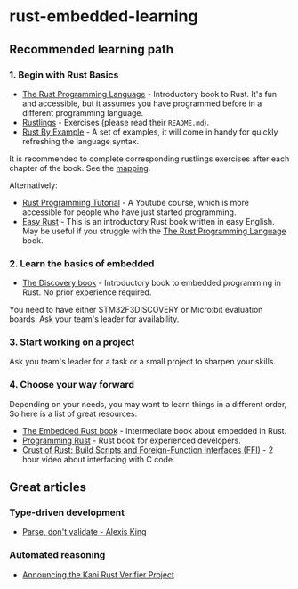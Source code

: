 # rust-embedded-learning

## Recommended learning path
### 1. Begin with Rust Basics
* [The Rust Programming Language](https://doc.rust-lang.org/book/) - Introductory book to Rust. It's fun and accessible, but it assumes you have programmed before in a different programming language.
* [Rustlings](https://github.com/rust-lang/rustlings) - Exercises (please read their `README.md`).
* [Rust By Example](https://doc.rust-lang.org/rust-by-example/) - A set of examples, it will come in handy for quickly refreshing the language syntax.

It is recommended to complete corresponding rustlings exercises after each chapter of the book. See the [mapping](https://github.com/rust-lang/rustlings/tree/main/exercises#exercise-to-book-chapter-mapping).

Alternatively:
* [Rust Programming Tutorial](https://youtu.be/T_KrYLW4jw8) - A Youtube course, which is more accessible for people who have just started programming.
* [Easy Rust](https://dhghomon.github.io/easy_rust/Chapter_1.html) - This is an introductory Rust book written in easy English. May be useful if you struggle with the [The Rust Programming Language](https://doc.rust-lang.org/book/) book.

### 2. Learn the basics of embedded
* [The Discovery book](https://docs.rust-embedded.org/discovery/f3discovery/02-requirements/index.html) - Introductory book to embedded programming in Rust. No prior experience required.

You need to have either STM32F3DISCOVERY or Micro:bit evaluation boards. Ask your team's leader for availability.

### 3. Start working on a project
Ask you team's leader for a task or a small project to sharpen your skills.

### 4. Choose your way forward
Depending on your needs, you may want to learn things in a different order, So here is a list of great resources:
 * [The Embedded Rust book](https://docs.rust-embedded.org/book/) - Intermediate book about embedded in Rust.
 * [Programming Rust](https://www.oreilly.com/library/view/programming-rust-2nd/9781492052586/) - Rust book for experienced developers.
 * [Crust of Rust: Build Scripts and Foreign-Function Interfaces (FFI)](https://www.youtube.com/watch?v=pePqWoTnSmQ) - 2 hour video about interfacing with C code.

## Great articles
### Type-driven development
* [Parse, don't validate - Alexis King](https://lexi-lambda.github.io/blog/2019/11/05/parse-don-t-validate/)
### Automated reasoning
* [Announcing the Kani Rust Verifier Project](https://model-checking.github.io/kani-verifier-blog/2022/05/04/announcing-the-kani-rust-verifier-project.html)
